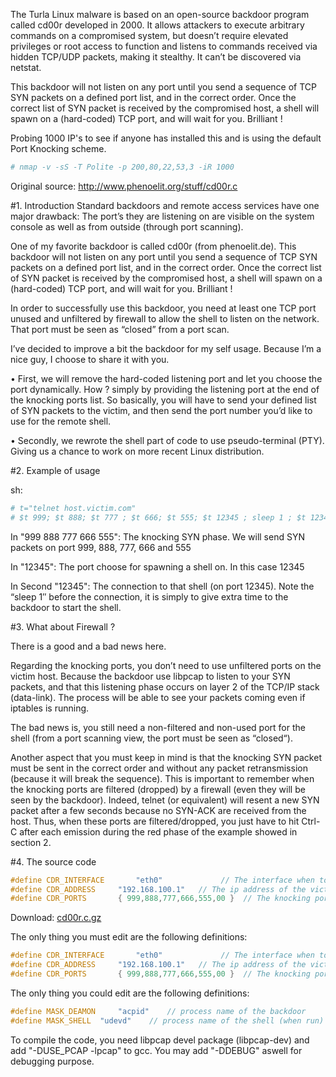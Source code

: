 
The Turla Linux malware is based on an open-source backdoor program called cd00r developed in 2000. 
It allows attackers to execute arbitrary commands on a compromised system, 
but doesn’t require elevated privileges or root access to function 
and listens to commands received via hidden TCP/UDP packets, 
making it stealthy. It can’t be discovered via netstat.

This backdoor will not listen on any port until you send a sequence of TCP SYN packets 
on a defined port list, and in the correct order. Once the correct list of SYN packet 
is received by the compromised host, a shell will spawn on a (hard-coded) TCP port, 
and will wait for you. Brilliant !

Probing 1000 IP's to see if anyone has installed this and is using the default Port Knocking scheme. 

```sh
# nmap -v -sS -T Polite -p 200,80,22,53,3 -iR 1000 
```

Original source:
http://www.phenoelit.org/stuff/cd00r.c


#1. Introduction 
Standard backdoors and remote access services have one major drawback: The port’s they are listening on are visible on the system console as well as from outside (through port scanning).
 
 
One of my favorite backdoor is called cd00r (from phenoelit.de). This backdoor will not listen on any port until you send a sequence of TCP SYN packets  on a defined port list, and in the correct order. Once the correct list of SYN packet is received by the compromised host, a shell will spawn on a (hard-coded) TCP port, and will wait for you. Brilliant !
 
 
In order to successfully use this backdoor, you need at least one TCP port unused and unfiltered by firewall to allow the shell to listen on the network. That port must be seen as “closed” from a port scan.
 
 
I’ve decided to improve a bit the backdoor for my self usage.  Because I’m a nice guy, I choose to share it with you.
 
 
•  First, we will remove the hard-coded listening port and let you choose the port dynamically. How ? simply by providing the listening port at the end of the knocking ports list. So basically, you will have to send your defined list of SYN packets to the victim, and then send the port number you’d like to use for the remote shell.


• Secondly, we rewrote the shell part of code to use pseudo-terminal (PTY). Giving us a chance to work on more recent Linux distribution.


#2. Example of usage 

sh:
```sh
# t="telnet host.victim.com"
# $t 999; $t 888; $t 777 ; $t 666; $t 555; $t 12345 ; sleep 1 ; $t 12345
```


In "999 888 777 666 555": The knocking SYN phase. We will send SYN packets on port 999, 888, 777, 666 and 555

In "12345": The port choose for spawning a shell on. In this case 12345


In Second "12345": The connection to that shell (on port 12345). Note the “sleep 1″ before the connection, it is simply to give extra time to the backdoor to start the shell.

 
#3. What about Firewall ?

There is a good and a bad news here.

Regarding the knocking ports, you don’t need to use unfiltered ports on the victim host. Because the backdoor use libpcap to listen to your SYN packets, and that this listening phase occurs on layer 2 of the TCP/IP stack (data-link). The process will be able to see your packets coming even if iptables is running.

The bad news is, you still need a non-filtered and non-used port for the shell (from a port scanning view, the port must be seen as “closed“).

Another aspect that you must keep in mind is that the knocking SYN packet must be sent in the correct order and without any packet retransmission (because it will break the sequence). This is important to remember when the knocking ports are filtered (dropped) by a firewall (even they will be seen by the backdoor). Indeed, telnet (or equivalent) will resent a new SYN packet after a few seconds because no SYN-ACK are received from the host. Thus, when these ports are filtered/dropped, you just have to hit Ctrl-C after each emission during the red phase of the example showed in section 2.

#4. The source code 

```cpp
#define CDR_INTERFACE       "eth0"             // The interface when to listen<br/>
#define CDR_ADDRESS     "192.168.100.1"   // The ip address of the victim<br/>
#define CDR_PORTS       { 999,888,777,666,555,00 }  // The knocking port list, must end by 00.<br/>
```


Download: <a href="https://funoverip.net/wp-content/uploads/2011/03/cd00r.c.gz">cd00r.c.gz</a>
 
The only thing you must edit are the following definitions:

```cpp
#define CDR_INTERFACE       "eth0"             // The interface when to listen
#define CDR_ADDRESS     "192.168.100.1"   // The ip address of the victim
#define CDR_PORTS       { 999,888,777,666,555,00 }  // The knocking port list, must end by 00.
```

The only thing you could edit are the following definitions:
```cpp
#define MASK_DEAMON     "acpid"    // process name of the backdoor
#define MASK_SHELL  "udevd"    // process name of the shell (when run)
```

To compile the code, you need libpcap devel package (libpcap-dev) and add "-DUSE_PCAP -lpcap" to gcc. You may add "-DDEBUG" aswell for debugging purpose.
